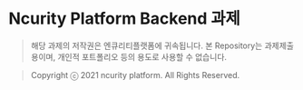 # Ncurity Platform Backend 과제

> 해당 과제의 저작권은 엔큐리티플랫폼에 귀속됩니다.
> 본 Repository는 과제제출용이며, 개인적 포트폴리오 등의 용도로 사용할 수 없습니다.

> Copyright ⓒ 2021 ncurity platform. All Rights Reserved.